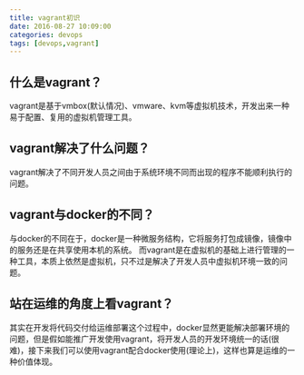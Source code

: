 ```yaml
---
title: vagrant初识
date: 2016-08-27 10:09:00
categories: devops
tags: [devops,vagrant]
---
```

## 什么是vagrant？
vagrant是基于vmbox(默认情况)、vmware、kvm等虚拟机技术，开发出来一种易于配置、复用的虚拟机管理工具。

## vagrant解决了什么问题？
vagrant解决了不同开发人员之间由于系统环境不同而出现的程序不能顺利执行的问题。

## vagrant与docker的不同？
与docker的不同在于，docker是一种微服务结构，它将服务打包成镜像，镜像中的服务还是在共享使用本机的系统。
而vagrant是在虚拟机的基础上进行管理的一种工具，本质上依然是虚拟机，只不过是解决了开发人员中虚拟机环境一致的问题。

## 站在运维的角度上看vagrant？
其实在开发将代码交付给运维部署这个过程中，docker显然更能解决部署环境的问题，但是假如能推广开发使用vagrant，将开发人员的开发环境统一的话(很难)，接下来我们可以使用vagrant配合docker使用(理论上)，这样也算是运维的一种价值体现。